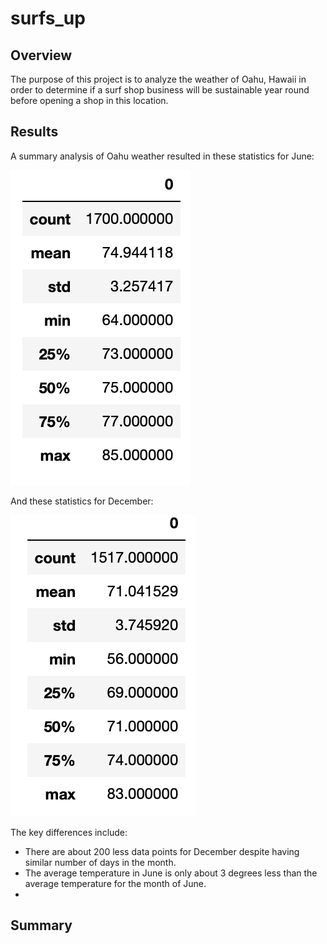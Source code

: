# surfs_up

## Overview 

The purpose of this project is to analyze the weather of Oahu, Hawaii in order to determine if a surf shop business will be sustainable year round before opening a shop in this location. 

## Results 

A summary analysis of Oahu weather resulted in these statistics for June:

![june.png](june.png)

And these statistics for December: 

![dec.png](dec.png)

The key differences include: 
- There are about 200 less data points for December despite having similar number of days in the month. 
- The average temperature in June is only about 3 degrees less than the average temperature for the month of June. 
- 

## Summary





